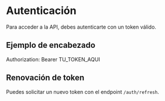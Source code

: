 # Autenticación

Para acceder a la API, debes autenticarte con un token válido.

## Ejemplo de encabezado

Authorization: Bearer TU_TOKEN_AQUI

## Renovación de token

Puedes solicitar un nuevo token con el endpoint `/auth/refresh`.
